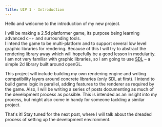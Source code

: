 ```yaml
---
Title: UIP 1 - Introduction
---
```


Hello and welcome to the introduction of my new project.

I will be making a 2.5d platformer game, its purpose being learning advanced c++ and surrounding tools.\
I intend the game to be multi-platform and to support several low level graphic libraries for rendering.
Because of this I will try to abstract the rendering library away which will hopefully be a good lesson in modularity.\
I am not very familiar with graphic libraries, so I am going to use [SDL](https://www.libsdl.org/) – a simple 2d library built around openGL.

This project will include building my own rendering engine and writing compatibility layers around concrete libraries (only SDL at first). I intend to build game logic in parallel, adding features to the renderer as required by the game. Also, I will be writing a series of posts documenting as much of the development process as possible. This is intended as an insight into my process, but might also come in handy for someone tackling a similar project.

That's it! Stay tuned for the next post, where I will talk about the dreaded process of setting up the development environment.




